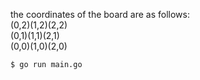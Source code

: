 the coordinates of the board are as follows:\
(0,2)(1,2)(2,2)\
(0,1)(1,1)(2,1)\
(0,0)(1,0)(2,0)

`$ go run main.go`
